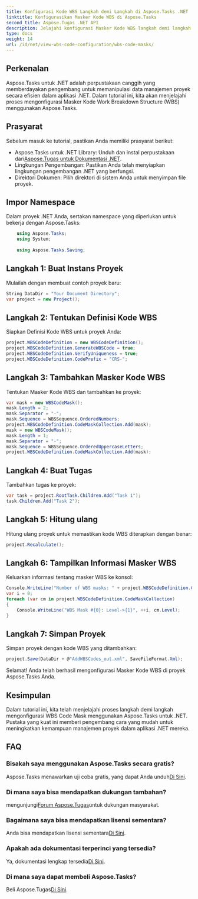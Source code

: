 ```yaml
---
title: Konfigurasi Kode WBS Langkah demi Langkah di Aspose.Tasks .NET
linktitle: Konfigurasikan Masker Kode WBS di Aspose.Tasks
second_title: Aspose.Tugas .NET API
description: Jelajahi konfigurasi Masker Kode WBS langkah demi langkah di proyek .NET menggunakan Aspose.Tasks. Tingkatkan kemampuan manajemen proyek dengan mudah.
type: docs
weight: 14
url: /id/net/view-wbs-code-configuration/wbs-code-masks/
---
```

## Perkenalan
Aspose.Tasks untuk .NET adalah perpustakaan canggih yang memberdayakan pengembang untuk memanipulasi data manajemen proyek secara efisien dalam aplikasi .NET. Dalam tutorial ini, kita akan menjelajahi proses mengonfigurasi Masker Kode Work Breakdown Structure (WBS) menggunakan Aspose.Tasks.
## Prasyarat
Sebelum masuk ke tutorial, pastikan Anda memiliki prasyarat berikut:
-  Aspose.Tasks untuk .NET Library: Unduh dan instal perpustakaan dari[Aspose.Tugas untuk Dokumentasi .NET](https://reference.aspose.com/tasks/net/).
- Lingkungan Pengembangan: Pastikan Anda telah menyiapkan lingkungan pengembangan .NET yang berfungsi.
- Direktori Dokumen: Pilih direktori di sistem Anda untuk menyimpan file proyek.
## Impor Namespace
Dalam proyek .NET Anda, sertakan namespace yang diperlukan untuk bekerja dengan Aspose.Tasks:
```csharp
    using Aspose.Tasks;
    using System;
    
    using Aspose.Tasks.Saving;
```
## Langkah 1: Buat Instans Proyek
Mulailah dengan membuat contoh proyek baru:
```csharp
String DataDir = "Your Document Directory";
var project = new Project();
```
## Langkah 2: Tentukan Definisi Kode WBS
Siapkan Definisi Kode WBS untuk proyek Anda:
```csharp
project.WBSCodeDefinition = new WBSCodeDefinition();
project.WBSCodeDefinition.GenerateWBSCode = true;
project.WBSCodeDefinition.VerifyUniqueness = true;
project.WBSCodeDefinition.CodePrefix = "CRS-";
```
## Langkah 3: Tambahkan Masker Kode WBS
Tentukan Masker Kode WBS dan tambahkan ke proyek:
```csharp
var mask = new WBSCodeMask();
mask.Length = 2;
mask.Separator = "-";
mask.Sequence = WBSSequence.OrderedNumbers;
project.WBSCodeDefinition.CodeMaskCollection.Add(mask);
mask = new WBSCodeMask();
mask.Length = 1;
mask.Separator = "-";
mask.Sequence = WBSSequence.OrderedUppercaseLetters;
project.WBSCodeDefinition.CodeMaskCollection.Add(mask);
```
## Langkah 4: Buat Tugas
Tambahkan tugas ke proyek:
```csharp
var task = project.RootTask.Children.Add("Task 1");
task.Children.Add("Task 2");
```
## Langkah 5: Hitung ulang
Hitung ulang proyek untuk memastikan kode WBS diterapkan dengan benar:
```csharp
project.Recalculate();
```
## Langkah 6: Tampilkan Informasi Masker WBS
Keluarkan informasi tentang masker WBS ke konsol:
```csharp
Console.WriteLine("Number of WBS masks: " + project.WBSCodeDefinition.CodeMaskCollection.Count);
var i = 0;
foreach (var cm in project.WBSCodeDefinition.CodeMaskCollection)
{
    Console.WriteLine("WBS Mask #{0}: Level->{1}", ++i, cm.Level);
}
```
## Langkah 7: Simpan Proyek
Simpan proyek dengan kode WBS yang ditambahkan:
```csharp
project.Save(DataDir + @"AddWBSCodes_out.xml", SaveFileFormat.Xml);
```
Selamat! Anda telah berhasil mengonfigurasi Masker Kode WBS di proyek Aspose.Tasks Anda.
## Kesimpulan
Dalam tutorial ini, kita telah menjelajahi proses langkah demi langkah mengonfigurasi WBS Code Mask menggunakan Aspose.Tasks untuk .NET. Pustaka yang kuat ini memberi pengembang cara yang mudah untuk meningkatkan kemampuan manajemen proyek dalam aplikasi .NET mereka.

## FAQ
### Bisakah saya menggunakan Aspose.Tasks secara gratis?
 Aspose.Tasks menawarkan uji coba gratis, yang dapat Anda unduh[Di Sini](https://releases.aspose.com/).
### Di mana saya bisa mendapatkan dukungan tambahan?
 mengunjungi[Forum Aspose.Tugas](https://forum.aspose.com/c/tasks/15)untuk dukungan masyarakat.
### Bagaimana saya bisa mendapatkan lisensi sementara?
 Anda bisa mendapatkan lisensi sementara[Di Sini](https://purchase.aspose.com/temporary-license/).
### Apakah ada dokumentasi terperinci yang tersedia?
 Ya, dokumentasi lengkap tersedia[Di Sini](https://reference.aspose.com/tasks/net/).
### Di mana saya dapat membeli Aspose.Tasks?
 Beli Aspose.Tugas[Di Sini](https://purchase.aspose.com/buy).